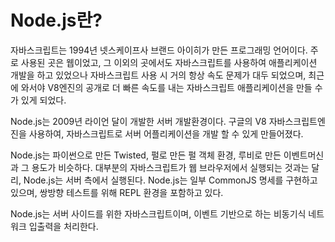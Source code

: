 # Node.js란?

자바스크립트는 1994년 넷스케이프사 브랜드 아이히가 만든 프로그래밍 언어이다. 주로 사용된 곳은 웹이었고, 그 이외의 곳에서도 자바스크립트를 사용하여 애플리케이션 개발을 하고 있었으나 자바스크립트 사용 시 거의 항상 속도 문제가 대두 되었으며, 최근에 와서야 V8엔진의 공개로 더 빠른 속도를 내는 자바스크립트 애플리케이션을 만들 수가 있게 되었다.

Node.js는 2009년 라이언 달이 개발한 서버 개발환경이다. 구글의 V8 자바스크립트엔진을 사용하여, 자바스크립트로 서버 어플리케이션을 개발 할 수 있게 만들어졌다.

Node.js는 파이썬으로 만든 Twisted, 펄로 만든 펄 객체 환경, 루비로 만든 이벤트머신과 그 용도가 비슷하다. 대부분의 자바스크립트가 웹 브라우저에서 실행되는 것과는 달리, Node.js는 서버 측에서 실행된다. Node.js는 일부 CommonJS 명세를 구현하고 있으며, 쌍방향 테스트를 위해 REPL 환경을 포함하고 있다.

Node.js는 서버 사이드를 위한 자바스크립트이며, 이벤트 기반으로 하는 비동기식 네트워크 입출력을 처리한다.